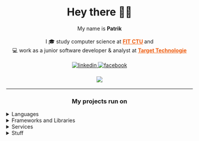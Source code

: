 ﻿# <div align="center">Hey there 🙋‍♂️</div>

<div align="center">My name is <b>Patrik</b></div>

<br/>

<div align="center">
    I 🎓 study computer science at
    <b>
        <a href="https://fit.cvut.cz/en/studies/programs-and-specializations/bachelor/4589-computer-science" style="color: #EF5B0C;">FIT CTU</a>
    </b> and
</div>

<div align="center">
    💻 work as a junior software developer & analyst at
    <b>
        <a href="http://www.target-technologie.cz/jazyk/zmena/2" style="color: #EF5B0C;">Target Technologie</a>
    </b>
</div>

<br/>

<div align="center">
    <a href="https://linkedin.com/in/patrik-drbal-3772a71ab" target="_blank">
        <img src=https://img.shields.io/badge/linkedin-%231E77B5.svg?&style=for-the-badge&logo=linkedin&logoColor=white alt=linkedin style="margin-bottom: 5px;" />
    </a>
    <a href="https://www.facebook.com/patrik.drbal" target="_blank">
        <img src=https://img.shields.io/badge/facebook-%250E87FB.svg?&style=for-the-badge&logo=facebook&logoColor=white alt=facebook style="margin-bottom: 5px;" />
    </a>  
</div> 

<br/>

<div align="center">
    <img src="https://github-readme-stats.vercel.app/api/top-langs/?username=whaypr&hide_border=true&layout=compact&hide=jupyter%20notebook&theme=monokai&langs_count=10" />  
</div>

-----------

### <div align="center">My projects run on</div>

<details>
    <summary> Languages </summary>
    <div align="center" style="background-color: rgb(50, 50, 50, 0.3);border-radius: 80px;">
        <img style="margin: 15px; height: 50px" src="icons/c.png" alt="C" title="C" />
        <img style="margin: 15px; height: 50px" src="icons/cplusplus.png" alt="C++" title="C++" />
        <img style="margin: 15px; height: 50px" src="icons/csharp.png" alt="C#" title="C#" />
        <img style="margin: 15px; height: 50px" src="icons/python.png" alt="Python" title="Python" />
        <img style="margin: 15px; height: 50px" src="icons/racket.png" alt="Racket" title="Racket" />
        <img style="margin: 15px; height: 50px" src="icons/julia.png" alt="Julia" title="Julia" />
        <img style="margin: 15px; height: 50px" src="icons/bash.svg" alt="Bash" title="Bash" />
        <img style="margin: 15px; height: 50px" src="icons/ruby.png" alt="Ruby" title="Ruby" />
        <img style="margin: 15px; height: 50px" src="icons/postgre.png" alt="PostgreSQL" title="PostgreSQL" />
        <img style="margin: 15px; height: 50px" src="icons/html5.png" alt="HTML5" title="HTML5" />
        <img style="margin: 15px; height: 50px" src="icons/css3.png" alt="CSS3" title="CSS3" />
        <img style="margin: 15px; height: 50px" src="icons/avr.png" alt="AVR Assembly" title="AVR Assembly" />
    </div>
</details>

<details>
    <summary> Frameworks and Libraries </summary>
    <div align="center" style="background-color: rgb(50, 50, 50, 0.3);border-radius: 80px;">
        <img style="margin: 15px; height: 50px" src="icons/plotly.png" alt="Dash Plotly" title="Dash Plotly" />
        <img style="margin: 15px; height: 50px" src="icons/matplotlib.png" alt="Matplotlib" title="Matplotlib" />
        <img style="margin: 15px; height: 50px" src="icons/pandas.png" alt="Pandas" title="Pandas" />
        <img style="margin: 15px; height: 50px" src="icons/numpy.svg" alt="NumPy" title="NumPy" />
        <img style="margin: 15px; height: 50px" src="icons/sdl.png" alt="SDL" title="SDL" />
        <img style="margin: 15px; height: 50px" src="icons/doxygen.png" alt="Doxygen" title="Doxygen" />
        <img style="margin: 15px; height: 50px" src="icons/openssl.png" alt="OpenSSL" title="OpenSSL" />
        <img style="margin: 15px; height: 50px" src="icons/rails.png" alt="Ruby on Rails" title="Ruby on Rails" />
        <img style="margin: 15px; height: 50px" src="icons/wpf.png" alt="WPF" title="WPF" />
    </div>
</details>

<details>
    <summary> Services </summary>
    <div align="center" style="background-color: rgb(50, 50, 50, 0.3);border-radius: 80px;">
        <img style="margin: 15px; height: 50px" src="icons/heroku.png" alt="Heroku" title="Heroku" />
        <img style="margin: 15px; height: 50px" src="icons/nginx.png" alt="NGINX" title="NGINX" />
        <img style="margin: 15px; height: 50px" src="icons/gunicorn.png" alt="Gunicorn" title="Gunicorn" />
    </div>
</details>

<details>
    <summary> Stuff </summary>
    <div align="center" style="background-color: rgb(50, 50, 50, 0.3);border-radius: 80px;">
        <img style="margin: 15px; height: 50px" src="icons/linux.png" alt="Linux" title="Linux" />
        <img style="margin: 15px; height: 50px" src="icons/jupyter.svg" alt="Jupyter" title="Jupyter" />
        <img style="margin: 15px; height: 50px" src="icons/git.png" alt="git" title="git" />
        <img style="margin: 15px; height: 50px" src="icons/discordapi.png" alt="Discord API" title="Discord API" />
        <img style="margin: 15px; height: 50px" src="icons/latex.png" alt="LaTeX" title="LaTeX" />
    </div>
</details>
